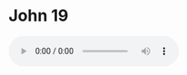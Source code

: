 # John 19

<audio controls>
  <source src="https://openbible.com/audio/hays/BSB_43_Jhn_019_H.mp3" type="audio/mp3" />
  <a href="https://openbible.com/audio/hays/BSB_43_Jhn_019_H.mp3" download="https://openbible.com/audio/hays/BSB_43_Jhn_019_H.mp3">Download MP3 audio</a>.
</audio>

<!--@include: @/bible/translations/bsb/43_jhn/verses/019.md-->